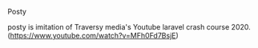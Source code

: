 Posty 

posty is imitation of Traversy media's Youtube laravel crash course 2020.
(https://www.youtube.com/watch?v=MFh0Fd7BsjE)
